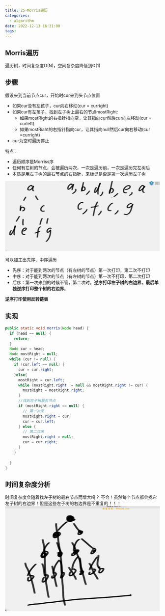 ```yaml
---
title: 25-Morris遍历
categories:
  - algorithm
date: 2022-12-13 16:31:00
tags:
---
```

## Morris遍历
遍历树，时间复杂度O(N)，空间复杂度降低到O(1)

## 步骤
假设来到当前节点cur，开始时cur来到头节点位置

- 如果cur没有左孩子，cur向右移动(cur = curright)
- 如果cur有左孩子，找到左子树上最右的节点mostRight:
  - 如果mostRight的右指针指向空，让其指向cur然后cur向左移动(cur = curleft)
  - 如果mostRiaht的右指针指向cur，让其指向null然后cur向右移动(cur =curright)
- cur为空时遍历停止


特点：
- 遍历顺序是Morriss序
- 任何有左树的节点，会被遍历两次，一次是遍历前，一次是遍历完左树后
- 本质是用左子树的最右节点的右指针，来标记是否是第一次遍历左子树

![](25-Morris遍历/2022-12-14-20-32-32.png)

可以加工出先序、中序遍历
- 先序：对于能到两次的节点（有左树的节点）第一次打印，第二次不打印
- 中序：对于能到两次的节点（有左树的节点）第一次不打印，第二次打印
- 后序：第一次来到的时候不管，第二次时，**逆序打印左子树的右边界**，**最后单独逆序打印整个树的右边界**。

**逆序打印使用反转链表**
## 实现
```java
public static void morris(Node head) {
  if (head == null) {
    return;
  }
  Node cur = head;
  Node mostRight = null;
  while (cur != null) {
    if (cur.left == null) {
      cur = cur.right;
    }else{
      mostRight = cur.left;
      while (mostRight.right != null && mostRight.right != cur) {
        mostRight = mostRight.right;
      }
      //找到左子树最右节点
      if (mostRight.right == null) {
        // 第一次来
        mostRight.right = cur;
        cur = cur.left;
      } else {
        // 第二次来
        mostRight.right = null;
        cur = cur.right;
      }
    }
    
  }
}
```

## 时间复杂度分析
时间复杂度会随着找左子树的最右节点而增大吗？
不会！虽然每个节点都会找它左子树的右边界！但是这些左子树的右边界是不重复的！！！
![](25-Morris遍历/2022-12-14-20-52-56.png)
